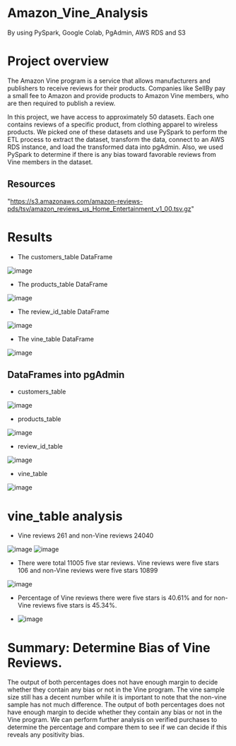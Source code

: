 # Amazon_Vine_Analysis
By using PySpark, Google Colab, PgAdmin, AWS RDS and S3

# Project overview
The Amazon Vine program is a service that allows manufacturers and publishers to receive reviews for their products. Companies like SellBy pay a small fee to Amazon and provide products to Amazon Vine members, who are then required to publish a review.

In this project, we have access to approximately 50 datasets. Each one contains reviews of a specific product, from clothing apparel to wireless products. We picked one of these datasets and use PySpark to perform the ETL process to extract the dataset, transform the data, connect to an AWS RDS instance, and load the transformed data into pgAdmin. Also, we used PySpark to determine if there is any bias toward favorable reviews from Vine members in the dataset. 

## Resources
"https://s3.amazonaws.com/amazon-reviews-pds/tsv/amazon_reviews_us_Home_Entertainment_v1_00.tsv.gz"

# Results

- The customers_table DataFrame

![image](https://user-images.githubusercontent.com/92646311/182047272-a19e99ee-d122-4a17-8829-649393e2b9c2.png)

- The products_table DataFrame

![image](https://user-images.githubusercontent.com/92646311/182047353-38760a90-b8a6-4f25-8ae5-5cf6ffa3cc64.png)

- The review_id_table DataFrame

![image](https://user-images.githubusercontent.com/92646311/182047314-5cb1a9cf-9b26-4b00-a0c5-977498ff6387.png)

- The vine_table DataFrame

![image](https://user-images.githubusercontent.com/92646311/182047323-2b6948b0-3937-4ddf-9fed-178ee055241c.png)


## DataFrames into pgAdmin

- customers_table

![image](https://user-images.githubusercontent.com/92646311/182047414-768769d6-3a7d-40b3-99f2-1c749ea86bce.png)

- products_table

![image](https://user-images.githubusercontent.com/92646311/182047427-e688a892-fc65-436b-99d7-bd6a1b87cbee.png)

- review_id_table

![image](https://user-images.githubusercontent.com/92646311/182047438-1025d08a-63a9-427e-99f8-6d438df0e57b.png)

- vine_table

![image](https://user-images.githubusercontent.com/92646311/182047448-6200437e-ba77-4be5-a871-d0789507a4b8.png)

# vine_table analysis

-  Vine reviews   261   and  non-Vine reviews  24040

![image](https://user-images.githubusercontent.com/92646311/182047854-d31d1af9-2e9b-4c51-afd0-1b8de29ce438.png)
![image](https://user-images.githubusercontent.com/92646311/182047872-a08b3389-e045-4496-83a1-77e802f51c8d.png)

-  There were total 11005 five star reviews.  Vine reviews were five stars 106 and non-Vine reviews were five stars 10899
  
![image](https://user-images.githubusercontent.com/92646311/182047931-c3806b50-01e0-47bc-97e9-fda5edd243fd.png)


- Percentage of Vine reviews there were five stars is 40.61% and for non-Vine reviews five stars is 45.34%.

- ![image](https://user-images.githubusercontent.com/92646311/182048054-a06580f1-443a-4f42-8dc9-ff2ed868fd43.png)


# Summary: Determine Bias of Vine Reviews.

The output of both percentages does not have enough margin to decide whether they contain any bias or not in the Vine program. 
The vine sample size still has a decent number while it is important to note that the non-vine sample has not much difference. The output of both percentages does not have enough margin to decide whether they contain any bias or not in the Vine program. We can perform further analysis on verified purchases to determine the percentage and compare them to see if we can decide if this reveals any positivity bias.

